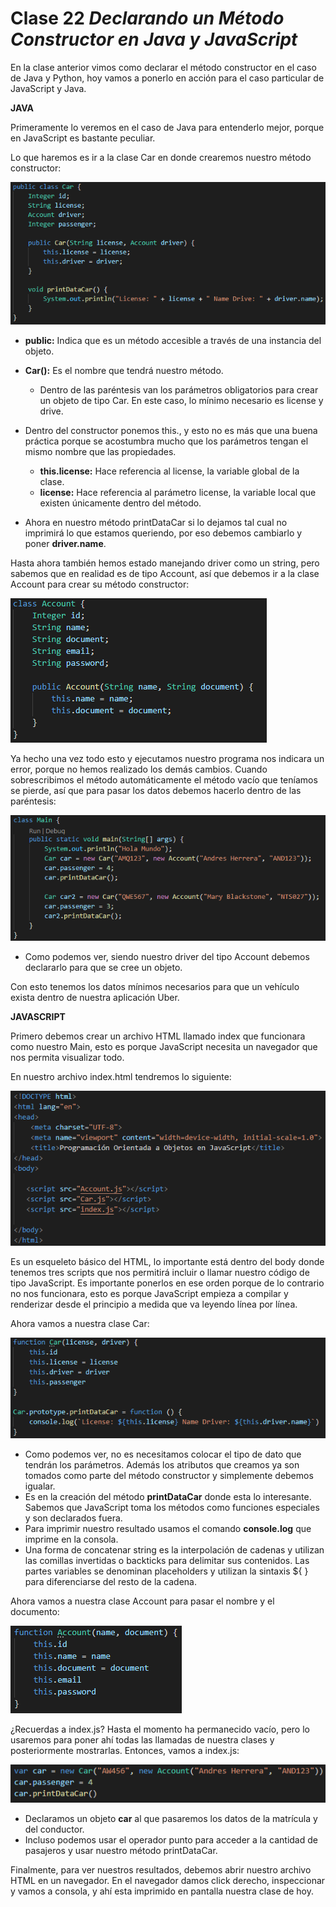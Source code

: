 # Clase 22 _Declarando un Método Constructor en Java y JavaScript_

En la clase anterior vimos como declarar el método constructor en el caso de
Java y Python, hoy vamos a ponerlo en acción para el caso particular de
JavaScript y Java.

**JAVA**

Primeramente lo veremos en el caso de Java para entenderlo mejor, porque en
JavaScript es bastante peculiar.

Lo que haremos es ir a la clase Car en donde crearemos nuestro método
constructor:

![src/POO_89](../src/POO_89.png)

- **public:** Indica que es un método accesible a través de una instancia del
  objeto.
- **Car():** Es el nombre que tendrá nuestro método.
  - Dentro de las paréntesis van los parámetros obligatorios para crear un
    objeto de tipo Car. En este caso, lo mínimo necesario es license y drive.
- Dentro del constructor ponemos this., y esto no es más que una buena práctica
  porque se acostumbra mucho que los parámetros tengan el mismo nombre que las
  propiedades.

  - **this.license:** Hace referencia al license, la variable global de la
    clase.
  - **license:** Hace referencia al parámetro license, la variable local que
    existen únicamente dentro del método.

- Ahora en nuestro método printDataCar si lo dejamos tal cual no imprimirá lo
  que estamos queriendo, por eso debemos cambiarlo y poner **driver.name**.

Hasta ahora también hemos estado manejando driver como un string, pero sabemos
que en realidad es de tipo Account, así que debemos ir a la clase Account para
crear su método constructor:

![src/POO_90](../src/POO_90.png)

Ya hecho una vez todo esto y ejecutamos nuestro programa nos indicara un error,
porque no hemos realizado los demás cambios. Cuando sobrescribimos el método
automáticamente el método vacío que teníamos se pierde, así que para pasar los
datos debemos hacerlo dentro de las paréntesis:

![src/POO_91](../src/POO_91.png)

- Como podemos ver, siendo nuestro driver del tipo Account debemos declararlo
  para que se cree un objeto.

Con esto tenemos los datos mínimos necesarios para que un vehículo exista dentro
de nuestra aplicación Uber.

**JAVASCRIPT**

Primero debemos crear un archivo HTML llamado index que funcionara como nuestro
Main, esto es porque JavaScript necesita un navegador que nos permita visualizar
todo.

En nuestro archivo index.html tendremos lo siguiente:

![src/POO_92](../src/POO_92.png)

Es un esqueleto básico del HTML, lo importante está dentro del body donde
tenemos tres scripts que nos permitirá incluir o llamar nuestro código de tipo
JavaScript. Es importante ponerlos en ese orden porque de lo contrario no nos
funcionara, esto es porque JavaScript empieza a compilar y renderizar desde el
principio a medida que va leyendo línea por línea.

Ahora vamos a nuestra clase Car:

![src/POO_93](../src/POO_93.png)

- Como podemos ver, no es necesitamos colocar el tipo de dato que tendrán los
  parámetros. Además los atributos que creamos ya son tomados como parte del
  método constructor y simplemente debemos igualar.
- Es en la creación del método **printDataCar** donde esta lo interesante.
  Sabemos que JavaScript toma los métodos como funciones especiales y son
  declarados fuera.
- Para imprimir nuestro resultado usamos el comando **console.log** que imprime
  en la consola.
- Una forma de concatenar string es la interpolación de cadenas y utilizan las
  comillas invertidas o backticks para delimitar sus contenidos. Las partes
  variables se denominan placeholders y utilizan la sintaxis ${ } para
  diferenciarse del resto de la cadena.

Ahora vamos a nuestra clase Account para pasar el nombre y el documento:

![src/POO_94](../src/POO_94.png)

¿Recuerdas a index.js? Hasta el momento ha permanecido vacío, pero lo usaremos
para poner ahí todas las llamadas de nuestra clases y posteriormente mostrarlas.
Entonces, vamos a index.js:

![src/POO_95](../src/POO_95.png)

- Declaramos un objeto **car** al que pasaremos los datos de la matrícula y del
  conductor.
- Incluso podemos usar el operador punto para acceder a la cantidad de pasajeros
  y usar nuestro método printDataCar.

Finalmente, para ver nuestros resultados, debemos abrir nuestro archivo HTML en
un navegador. En el navegador damos click derecho, inspeccionar y vamos a
consola, y ahí esta imprimido en pantalla nuestra clase de hoy.

